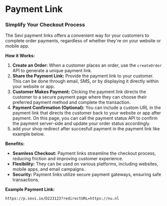 # Payment Link

### Simplify Your Checkout Process

The Sevi payment links offers a convenient way for your customers to complete order payments, regardless of whether they're on your website or mobile app.

**How it Works:**

1. **Create an Order:** When a customer places an order, use the `createOrder` API to generate a unique payment link.
2. **Share the Payment Link:**  Provide the payment link to your customer. This can be done through email, SMS, or by displaying it directly within your website or app.
3. **Customer Makes Payment:** Clicking the payment link directs the customer to a secure payment page where they can choose their preferred payment method and complete the transaction.
4. **Payment Confirmation (Optional):**  You can include a custom URL in the payment link that directs the customer back to your website or app after payment. On this page, you can call the payment status API to confirm the payment server-side and update your order status accordingly.
5. add your shop redirect after succesfull payment in the payment link like example below.

**Benefits:**

* **Seamless Checkout:** Payment links streamline the checkout process, reducing friction and improving customer experience.
* **Flexibility:**  They can be used on various platforms, including websites, mobile apps, and email campaigns.
* **Security:** Payment links utilize secure payment gateways, ensuring safe transactions.

**Example Payment Link:**

```
https://p.sevi.io/D223123?redirectURL=https://nu.nl
```
